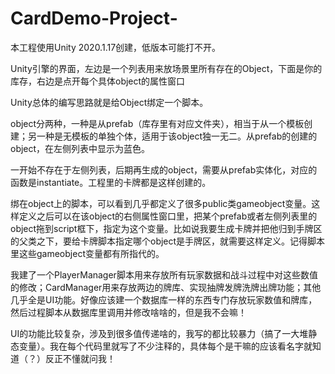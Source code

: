 # CardDemo-Project-
本工程使用Unity 2020.1.17创建，低版本可能打不开。

Unity引擎的界面，左边是一个列表用来放场景里所有存在的Object，下面是你的库存，右边是点开每个具体object的属性窗口

Unity总体的编写思路就是给Object绑定一个脚本。

object分两种，一种是从prefab（库存里有对应文件夹），相当于从一个模板创建；另一种是无模板的单独个体，适用于该object独一无二。从prefab的创建的object，在左侧列表中显示为蓝色。

一开始不存在于左侧列表，后期再生成的object，需要从prefab实体化，对应的函数是instantiate。工程里的卡牌都是这样创建的。

绑在object上的脚本，可以看到几乎都定义了很多public类gameobject变量。这样定义之后可以在该object的右侧属性窗口里，把某个prefab或者左侧列表里的object拖到script框下，指定为这个变量。比如说我要生成卡牌并把他归到手牌区的父类之下，要给卡牌脚本指定哪个object是手牌区，就需要这样定义。记得脚本里这些gameobject变量都有所指代的。

我建了一个PlayerManager脚本用来存放所有玩家数据和战斗过程中对这些数值的修改；CardManager用来存放两边的牌库、实现抽牌发牌洗牌出牌功能；其他几乎全是UI功能。好像应该建一个数据库一样的东西专门存放玩家数值和牌库，然后过程脚本从数据库里调用并修改啥啥的，但是我不会嘛！

UI的功能比较复杂，涉及到很多值传递啥的，我写的都比较暴力（搞了一大堆静态变量）。我在每个代码里就写了不少注释的，具体每个是干嘛的应该看名字就知道（？）反正不懂就问我！

